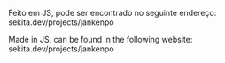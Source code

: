 Feito em JS, pode ser encontrado no seguinte endereço: sekita.dev/projects/jankenpo

Made in JS, can be found in the following website: sekita.dev/projects/jankenpo
